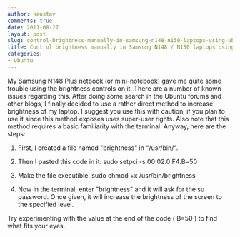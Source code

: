 ```yaml
---
author: kaustav
comments: true
date: 2011-08-27
layout: post
slug: control-brightness-manually-in-samsung-n148-n150-laptops-using-ubuntu
title: Control brightness manually in Samsung N148 / N150 laptops using Ubuntu
categories:
- Ubuntu
---
```


My Samsung N148 Plus netbook (or mini-notebook) gave me quite some trouble using the brightness controls on it. There are a number of known issues regarding this.
After doing some search in the Ubuntu forums and other blogs, I finally decided to use a rather direct method to increase brightness of my laptop. I suggest you use this with caution, if you plan to use it since this method exposes uses super-user rights. Also note that this method requires a basic familiarity with the terminal.<!-- more -->
Anyway, here are the steps:





  1. First, I created a file named "brightness" in "/usr/bin/".


  2. Then I pasted this code in it: sudo setpci -s 00:02.0 F4.B=50


  3. Make the file executible. sudo chmod +x /usr/bin/brightness


  4. Now in the terminal, enter "brightness" and it will ask for the su password. Once given, it will increase the brightness of the screen to the specified level.


Try experimenting with the value at the end of the code ( B=50 ) to find what fits your eyes.
